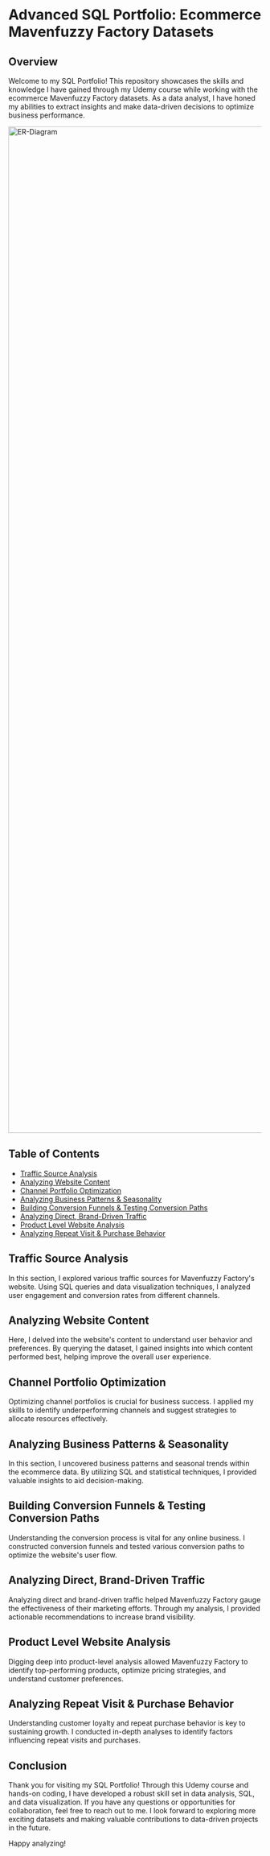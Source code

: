 # Advanced SQL Portfolio: Ecommerce Mavenfuzzy Factory Datasets



## Overview

Welcome to my SQL Portfolio! This repository showcases the skills and knowledge I have gained through my Udemy course while working with the ecommerce Mavenfuzzy Factory datasets. As a data analyst, I have honed my abilities to extract insights and make data-driven decisions to optimize business performance.

<img  alt="ER-Diagram" width="2000" src="https://github.com/Pramod050/Advanced_SQL/assets/123252137/dea9544a-e523-41ad-a39e-62062f53d06e">

## Table of Contents

- [Traffic Source Analysis](#traffic-source-analysis)
- [Analyzing Website Content](#analyzing-website-content)
- [Channel Portfolio Optimization](#channel-portfolio-optimization)
- [Analyzing Business Patterns & Seasonality](#analyzing-business-patterns-&-seasonality)
- [Building Conversion Funnels & Testing Conversion Paths](#building-conversion-funnels-&-testing-conversion-paths)
- [Analyzing Direct, Brand-Driven Traffic](#analyzing-direct-brand-driven-traffic)
- [Product Level Website Analysis](#product-level-website-analysis)
- [Analyzing Repeat Visit & Purchase Behavior](#analyzing-repeat-visit-&-purchase-behavior)

## Traffic Source Analysis

In this section, I explored various traffic sources for Mavenfuzzy Factory's website. Using SQL queries and data visualization techniques, I analyzed user engagement and conversion rates from different channels.

## Analyzing Website Content

Here, I delved into the website's content to understand user behavior and preferences. By querying the dataset, I gained insights into which content performed best, helping improve the overall user experience.

## Channel Portfolio Optimization

Optimizing channel portfolios is crucial for business success. I applied my skills to identify underperforming channels and suggest strategies to allocate resources effectively.

## Analyzing Business Patterns & Seasonality

In this section, I uncovered business patterns and seasonal trends within the ecommerce data. By utilizing SQL and statistical techniques, I provided valuable insights to aid decision-making.

## Building Conversion Funnels & Testing Conversion Paths

Understanding the conversion process is vital for any online business. I constructed conversion funnels and tested various conversion paths to optimize the website's user flow.

## Analyzing Direct, Brand-Driven Traffic

Analyzing direct and brand-driven traffic helped Mavenfuzzy Factory gauge the effectiveness of their marketing efforts. Through my analysis, I provided actionable recommendations to increase brand visibility.

## Product Level Website Analysis

Digging deep into product-level analysis allowed Mavenfuzzy Factory to identify top-performing products, optimize pricing strategies, and understand customer preferences.

## Analyzing Repeat Visit & Purchase Behavior

Understanding customer loyalty and repeat purchase behavior is key to sustaining growth. I conducted in-depth analyses to identify factors influencing repeat visits and purchases.

## Conclusion

Thank you for visiting my SQL Portfolio! Through this Udemy course and hands-on coding, I have developed a robust skill set in data analysis, SQL, and data visualization. If you have any questions or opportunities for collaboration, feel free to reach out to me. I look forward to exploring more exciting datasets and making valuable contributions to data-driven projects in the future.

Happy analyzing!

